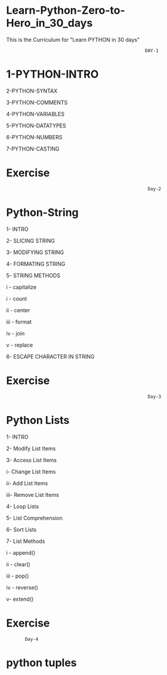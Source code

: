 # Learn-Python-Zero-to-Hero_in_30_days
This is the Curriculum for "Learn PYTHON in 30 days"

                                                        DAY-1

# 1-PYTHON-INTRO

2-PYTHON-SYNTAX

3-PYTHON-COMMENTS

4-PYTHON-VARIABLES

5-PYTHON-DATATYPES

6-PYTHON-NUMBERS

7-PYTHON-CASTING

# Exercise 

                                                         Day-2

 # Python-String

1- INTRO

2- SLICING STRING

3- MODIFYING STRING

4- FORMATING STRING 

5- STRING METHODS

  i - capitalize

  i - count

  ii - center

  iii - format

  iv - join

  v - replace
   
6- ESCAPE CHARACTER IN STRING

# Exercise 


                                                         Day-3

 # Python Lists

1- INTRO

2- Modify List Items

3- Access List Items

  i-  Change List Items

 ii-  Add List Items

 iii- Remove List Items

4- Loop Lists

5- List Comprehension

6- Sort Lists

7- List Methods

  i - append()

  ii - clear()

  iii - pop()

  iv - reverse()

  v-  extend()

  # Exercise


           Day-4

# python tuples 
